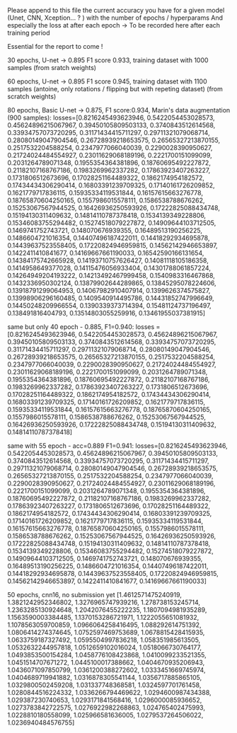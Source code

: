 Please append to this file the current accuracy you have for a given model (Unet, CNN, Xception... ? ) with the number of epochs / hyperparams
And especially the loss at after each epoch -> To be recorded here after each training period

Essential for the report to come !


30 epochs, U-net -> 0.895 F1 score 0.933, training dataset with 1000 samples (from sratch weights)


60 epochs, U-net -> 0.895 F1 score 0.945, training dataset with 1100 samples (antoine, only rotations / flipping but with repeting dataset) (from scratch weights)


80 epochs, Basic U-net -> 0.875, F1 score:0.934, Marin's data augmentation (900 samples):
losses=[0.8216245493623946, 0.5422054453028573, 0.45624896215067967, 0.39450105809503133, 0.3740843512614568, 0.33934757073720295, 0.31171434415711297, 0.29711321079068714, 0.28080149047904546, 0.26728939218653575, 0.26565327213870155, 0.2517532204588254, 0.2347977066040039, 0.2290028390950627, 0.21724024484554927, 0.23011629068189196, 0.2221700151099099, 0.2031264789071348, 0.1955354364381896, 0.18760695492227872, 0.21182107168767186, 0.1983269962337282, 0.17863923407263227, 0.1731806512673696, 0.17028251164489322, 0.1862174954182572, 0.17434434306290414, 0.16803391239709325, 0.17140161726209852, 0.1621779717836115, 0.15935334119531844, 0.16157615663276778, 0.18765870604250165, 0.1557986015578111, 0.1586538788676262, 0.15253067567944525, 0.16426936250593926, 0.17222825088434748, 0.15194130311409632, 0.14814110787378418, 0.1534139349228806, 0.15346083755294482, 0.15274518079227872, 0.14909644103712505, 0.1469741752743721, 0.148070676939355, 0.16489513190256225, 0.1486604721016354, 0.14407496187422011, 0.14418292934695878, 0.14439637523558405, 0.17220824946959815, 0.14562142946653897, 0.1422411410841677, 0.14169667661190033, 0.16542590166131654, 0.14384175742665928, 0.14193710757626427, 0.14081118105186358, 0.1414958649377028, 0.14115476056933404, 0.14301788061857224, 0.14264949204193222, 0.14213492467999458, 0.1540983316467868, 0.1432336950302124, 0.13879902644289865, 0.13845295078224606, 0.13918791299064953, 0.14067982910407914, 0.1399626374575827, 0.13998906296160485, 0.1409540914495786, 0.14431852747996649, 0.14450248209966554, 0.1390339373714394, 0.15481124737196497, 0.138491816404793, 0.13514803055259916, 0.13461955037381915]

same but only 40 epoch - 0.885, F1=0.940: 
losses = [0.8216245493623946, 0.5422054453028573, 0.45624896215067967, 0.39450105809503133, 0.3740843512614568, 0.33934757073720295, 0.31171434415711297, 0.29711321079068714, 0.28080149047904546, 0.26728939218653575, 0.26565327213870155, 0.2517532204588254, 0.2347977066040039, 0.2290028390950627, 0.21724024484554927, 0.23011629068189196, 0.2221700151099099, 0.2031264789071348, 0.1955354364381896, 0.18760695492227872, 0.21182107168767186, 0.1983269962337282, 0.17863923407263227, 0.1731806512673696, 0.17028251164489322, 0.1862174954182572, 0.17434434306290414, 0.16803391239709325, 0.17140161726209852, 0.1621779717836115, 0.15935334119531844, 0.16157615663276778, 0.18765870604250165, 0.1557986015578111, 0.1586538788676262, 0.15253067567944525, 0.16426936250593926, 0.17222825088434748, 0.15194130311409632, 0.14814110787378418]

same with 55 epoch - acc=0.889 F1=0.941:
losses=[0.8216245493623946, 0.5422054453028573, 0.45624896215067967, 0.39450105809503133, 0.3740843512614568, 0.33934757073720295, 0.31171434415711297, 0.29711321079068714, 0.28080149047904546, 0.26728939218653575, 0.26565327213870155, 0.2517532204588254, 0.2347977066040039, 0.2290028390950627, 0.21724024484554927, 0.23011629068189196, 0.2221700151099099, 0.2031264789071348, 0.1955354364381896, 0.18760695492227872, 0.21182107168767186, 0.1983269962337282, 0.17863923407263227, 0.1731806512673696, 0.17028251164489322, 0.1862174954182572, 0.17434434306290414, 0.16803391239709325, 0.17140161726209852, 0.1621779717836115, 0.15935334119531844, 0.16157615663276778, 0.18765870604250165, 0.1557986015578111, 0.1586538788676262, 0.15253067567944525, 0.16426936250593926, 0.17222825088434748, 0.15194130311409632, 0.14814110787378418, 0.1534139349228806, 0.15346083755294482, 0.15274518079227872, 0.14909644103712505, 0.1469741752743721, 0.148070676939355, 0.16489513190256225, 0.1486604721016354, 0.14407496187422011, 0.14418292934695878, 0.14439637523558405, 0.17220824946959815, 0.14562142946653897, 0.1422411410841677, 0.14169667661190033]

50 epochs, cnn16, no submission yet
[1.4612571475240919, 1.3821242952346802, 1.3276965747939216, 1.278738153245714, 1.2363285130924648, 1.2042076455222235, 1.1807094981935289, 1.1563590003384485, 1.1370153286721971, 1.1222055651081932, 1.1078563059700859, 1.0966064258416495, 1.088292614751392, 1.0806414274374645, 1.0752597469753689, 1.0678815428415935, 1.0633759187327492, 1.0595504997836218, 1.058351985613505, 1.0532632244957818, 1.0512659102016024, 1.0518066730764177, 1.0493853500154284, 1.0458776108423868, 1.0410099233521355, 1.0451514707671272, 1.0445100017388662, 1.0404670935206943, 1.0436071097850799, 1.0361200388272602, 1.0333451669745974, 1.0404689719941882, 1.0316878305541144, 1.0356717885865105, 1.0329800502459208, 1.031337748368581, 1.0324597701761458, 1.0280844516224332, 1.0336266794469622, 1.0294600987434388, 1.029387230740653, 1.0293171841568416, 1.0296000085936652, 1.0273783842722575, 1.0276922982268863, 1.024765402475993, 1.0228810180558099, 1.025966581636005, 1.0279537264506022, 1.0236940484576755]
